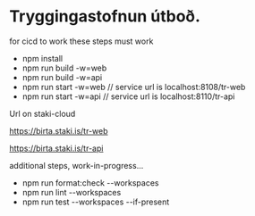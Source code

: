 # Tryggingastofnun útboð.


for cicd to work these steps must work
- npm install
- npm run build -w=web
- npm run build -w=api
- npm run start -w=web // service url is localhost:8108/tr-web
- npm run start -w=api // service url is localhost:8110/tr-api

Url on staki-cloud

https://birta.staki.is/tr-web

https://birta.staki.is/tr-api

additional steps, work-in-progress...
- npm run format:check --workspaces
- npm run lint --workspaces
- npm run test --workspaces --if-present
